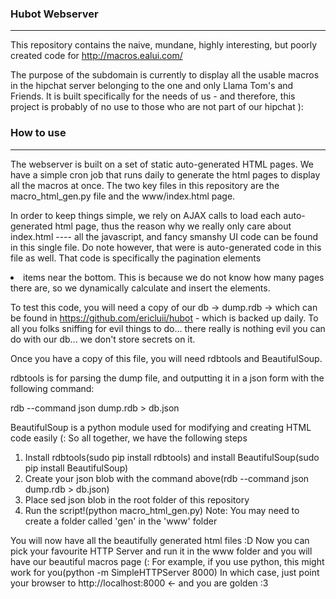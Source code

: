 ### Hubot Webserver
--------------------

This repository contains the naive, mundane, highly interesting, but poorly created code for http://macros.ealui.com/

The purpose of the subdomain is currently to display all the usable macros in the hipchat server belonging to the one and only Llama Tom's and Friends. It is built specifically for the needs of us - and therefore, this project is probably of no use to those who are not part of our hipchat ):

### How to use
---------------

The webserver is built on a set of static auto-generated HTML pages. We have a simple cron job that runs daily to generate the html pages to display all the macros at once. The two key files in this repository are the macro_html_gen.py file and the www/index.html page.

In order to keep things simple, we rely on AJAX calls to load each auto-generated html page, thus the reason why we really only care about index.html ---- all the javascript, and fancy smanshy UI code can be found in this single file. Do note however, that were is auto-generated code in this file as well. That code is specifically the pagination elements <li> items near the bottom. This is because we do not know how many pages there are, so we dynamically calculate and insert the elements.

To test this code, you will need a copy of our db -> dump.rdb -> which can be found in https://github.com/ericluii/hubot - which is backed up daily. To all you folks sniffing for evil things to do... there really is nothing evil you can do with our db... we don't store secrets on it.

Once you have a copy of this file, you will need rdbtools and BeautifulSoup.

rdbtools is for parsing the dump file, and outputting it in a json form with the following command:

  rdb --command json dump.rdb > db.json
  
BeautifulSoup is a python module used for modifying and creating HTML code easily (:
So all together, we have the following steps

1. Install rdbtools(sudo pip install rdbtools) and install BeautifulSoup(sudo pip install BeautifulSoup)
2. Create your json blob with the command above(rdb --command json dump.rdb > db.json)
3. Place sed json blob in the root folder of this repository
4. Run the script!(python macro_html_gen.py)
Note: You may need to create a folder called 'gen' in the 'www' folder

You will now have all the beautifully generated html files :D
Now you can pick your favourite HTTP Server and run it in the www folder and you will have our beautiful macros page (:
For example, if you use python, this might work for you(python -m SimpleHTTPServer 8000) In which case, just point your browser to http://localhost:8000 <- and you are golden :3
